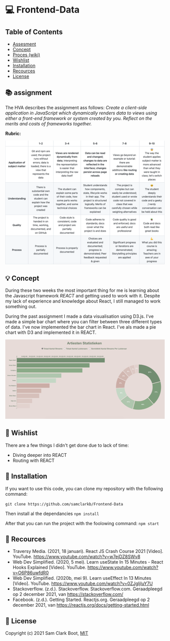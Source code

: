 # :computer: Frontend-Data

## Table of Contents 
* [Assesment](https://github.com/samclarkb/frontend-applications#books-assessment)
* [Concept](https://github.com/samclarkb/frontend-applications#bulb-concept)
* [Proces (wiki)](https://github.com/samclarkb/frontend-applications#bulb-concept)
* [Wishlist](https://github.com/samclarkb/frontend-applications#memo-wishlist)
* [Installation](https://github.com/samclarkb/frontend-applications#wrench-installation)
* [Recources](https://github.com/samclarkb/frontend-applications#mag_right-recources)
* [License](https://github.com/samclarkb/frontend-applications#bookmark-license)

## :books: assignment 
The HVA describes the assignment ass follows: *Create a client-side application in JavaScript which dynamically renders data to views using either a front-end framework or system created by you. Reflect on the merits and costs of frameworks together.*

**Rubric:** 

<img width="803" alt="eind verise" src="https://github.com/samclarkb/frontend-applications/blob/main/images/rubricFApplications.png">

## :bulb: Concept
During these two weeks the most important thing for me is learning about the Javascript framework *REACT* and getting used to work with it. Despite my lack of experience and knowledge about React, I still managed to work something out.

During the past assignment I made a data visualisation using D3.js. I've made a simple bar chart where you can filter between three different types of data. I've now implemented the bar chart in React. I've als made a pie chart with D3 and implemented it in REACT.

<img width="803" alt="eind verise" src="https://github.com/samclarkb/frontend-applications/blob/main/images/voorbeeldFApplications.png">

## :memo: Wishlist
There are a few things I didn't get done due to lack of time:
* Diving deeper into REACT 
* Routing with REACT

## :wrench: Installation
If you want to use this code, you can clone my repository with the following command:

`git clone https://github.com/samclarkb/Frontend-Data`

Then install al the dependancies
`npm install`

After that you can run the project with the foolowing command:
`npm start`

## :mag_right: Recources 
-  Traversy Media. (2021, 18 januari). React JS Crash Course 2021 [Video]. YouTube. https://www.youtube.com/watch?v=w7ejDZ8SWv8
-  Web Dev Simplified. (2020, 5 mei). Learn useState In 15 Minutes - React Hooks Explained [Video]. YouTube. https://www.youtube.com/watch?v=O6P86uwfdR0
-  Web Dev Simplified. (2020b, mei 9). Learn useEffect In 13 Minutes [Video]. YouTube. https://www.youtube.com/watch?v=0ZJgIjIuY7U
-  Stackoverflow. (z.d.). Stackoverflow. Stackoverflow.com. Geraadpleegd op 2 december 2021, van https://stackoverflow.com/
-  Facebook. (z.d.). Getting Started. Reactjs.org. Geraadpleegd op 2 december 2021, van https://reactjs.org/docs/getting-started.html

## :bookmark: License 
Copyright (c) 2021 Sam Clark Boot, [MIT](https://github.com/samclarkb/frontend-applications/blob/main/LICENSE)
